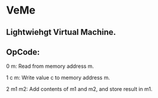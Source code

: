 # VeMe
## Lightwiehgt Virtual Machine.

## OpCode:

0 m: Read from memory address m.

1 c m: Write value c to memory address m.

2 m1 m2: Add contents of m1 and m2, and store result in m1.
